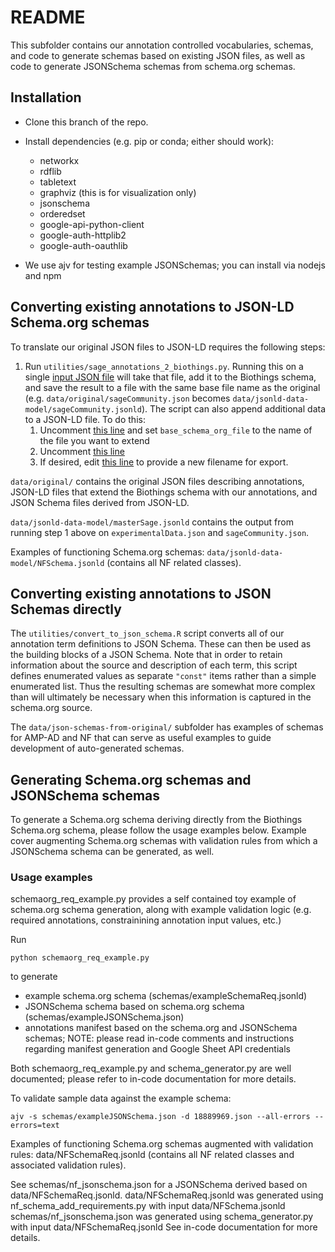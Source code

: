 # README

This subfolder contains our annotation controlled vocabularies, schemas, and
code to generate schemas based on existing JSON files, as well as code to generate
JSONSchema schemas from schema.org schemas.


## Installation 

- Clone this branch of the repo.
- Install dependencies (e.g. pip or conda; either should work):
  * networkx
  * rdflib
  * tabletext
  * graphviz (this is for visualization only)
  * jsonschema
  * orderedset
  * google-api-python-client
  * google-auth-httplib2 
  * google-auth-oauthlib

- We use ajv for testing example JSONSchemas; you can install via nodejs and npm


## Converting existing annotations to JSON-LD Schema.org schemas

To translate our original JSON files to JSON-LD requires the following steps:

1. Run `utilities/sage_annotations_2_biothings.py`. Running this on a single [input JSON file](https://github.com/Sage-Bionetworks/synapseAnnotations/blob/d1d2a65105c6c1f3cbc62e58b20abc800d0c9c9e/synapseAnnotations/sage_annotations_2_biothings.py#L55)
will take that file, add it to the Biothings schema, and save the result to a
file with the same base file name as the original (e.g. `data/original/sageCommunity.json`
becomes `data/jsonld-data-model/sageCommunity.jsonld`). The script can also append additional data to a
JSON-LD file. To do this:
    1. Uncomment [this line](https://github.com/Sage-Bionetworks/synapseAnnotations/blob/d1d2a65105c6c1f3cbc62e58b20abc800d0c9c9e/synapseAnnotations/sage_annotations_2_biothings.py#L60) and set `base_schema_org_file` to the name of the file you want to extend
    1. Uncomment [this line](https://github.com/Sage-Bionetworks/synapseAnnotations/blob/d1d2a65105c6c1f3cbc62e58b20abc800d0c9c9e/synapseAnnotations/sage_annotations_2_biothings.py#L65)
    1. If desired, edit [this line](https://github.com/Sage-Bionetworks/synapseAnnotations/blob/d1d2a65105c6c1f3cbc62e58b20abc800d0c9c9e/synapseAnnotations/sage_annotations_2_biothings.py#L172) to provide a new filename for export.


`data/original/` contains the original JSON files describing annotations, JSON-LD files
that extend the Biothings schema with our annotations, and JSON Schema files
derived from JSON-LD.

`data/jsonld-data-model/masterSage.jsonld` contains the output from running step 1 above on
`experimentalData.json` and `sageCommunity.json`.

Examples of functioning Schema.org schemas:
`data/jsonld-data-model/NFSchema.jsonld` (contains all NF related classes).


## Converting existing annotations to JSON Schemas directly

The `utilities/convert_to_json_schema.R` script converts all of our annotation
term definitions to JSON Schema. These can then be used as the building blocks
of a JSON Schema. Note that in order to retain information about the source and
description of each term, this script defines enumerated values as separate
`"const"` items rather than a simple enumerated list. Thus the resulting schemas
are somewhat more complex than will ultimately be necessary when this
information is captured in the schema.org source.

The `data/json-schemas-from-original/` subfolder has examples of schemas for
AMP-AD and NF that can serve as useful examples to guide development of
auto-generated schemas.

## Generating Schema.org schemas and JSONSchema schemas

To generate a Schema.org schema deriving directly from the Biothings Schema.org schema, please follow the usage examples below. 
Example cover augmenting Schema.org schemas with validation rules from which a JSONSchema schema can be generated, as well.

### Usage examples

schemaorg_req_example.py provides a self contained toy example of schema.org schema generation, along with example validation logic (e.g. required annotations, constrainining annotation input values, etc.)

Run 

```
python schemaorg_req_example.py 
```

to generate 
- example schema.org schema (schemas/exampleSchemaReq.jsonld)
- JSONSchema schema based on schema.org schema (schemas/exampleJSONSchema.json)
- annotations manifest based on the schema.org and JSONSchema schemas; NOTE: please read in-code comments and instructions regarding manifest generation and Google Sheet API credentials 

Both schemaorg_req_example.py and schema_generator.py are well documented; please refer to in-code documentation for more details. 


To validate sample data against the example schema:

```
ajv -s schemas/exampleJSONSchema.json -d 18889969.json --all-errors --errors=text
```

Examples of functioning Schema.org schemas augmented with validation rules: data/NFSchemaReq.jsonld (contains all NF related classes and associated validation rules).

See schemas/nf_jsonschema.json for a JSONSchema derived based on data/NFSchemaReq.jsonld. 
data/NFSchemaReq.jsonld was generated using nf_schema_add_requirements.py with input data/NFSchema.jsonld
schemas/nf_jsonschema.json was generated using schema_generator.py with input data/NFSchemaReq.jsonld
See in-code documentation for more details.
